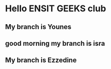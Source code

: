 # Hello ENSIT GEEKS club
## My branch is Younes
## good morning my branch is isra 
## My branch is Ezzedine
